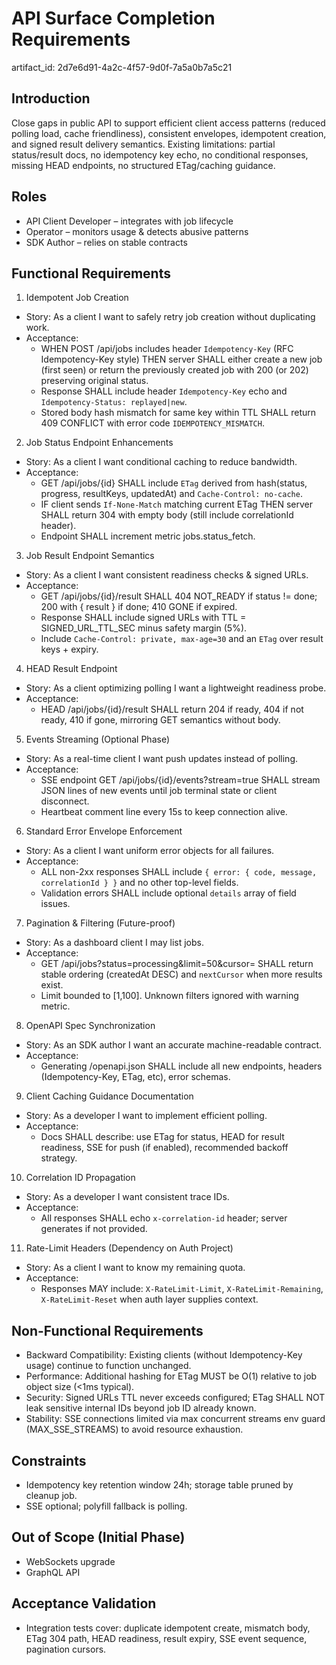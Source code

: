 # API Surface Completion Requirements

artifact_id: 2d7e6d91-4a2c-4f57-9d0f-7a5a0b7a5c21

## Introduction

Close gaps in public API to support efficient client access patterns (reduced polling load, cache friendliness), consistent envelopes, idempotent creation, and signed result delivery semantics. Existing limitations: partial status/result docs, no idempotency key echo, no conditional responses, missing HEAD endpoints, no structured ETag/caching guidance.

## Roles

-   API Client Developer – integrates with job lifecycle
-   Operator – monitors usage & detects abusive patterns
-   SDK Author – relies on stable contracts

## Functional Requirements

1. Idempotent Job Creation

-   Story: As a client I want to safely retry job creation without duplicating work.
-   Acceptance:
    -   WHEN POST /api/jobs includes header `Idempotency-Key` (RFC Idempotency-Key style) THEN server SHALL either create a new job (first seen) or return the previously created job with 200 (or 202) preserving original status.
    -   Response SHALL include header `Idempotency-Key` echo and `Idempotency-Status: replayed|new`.
    -   Stored body hash mismatch for same key within TTL SHALL return 409 CONFLICT with error code `IDEMPOTENCY_MISMATCH`.

2. Job Status Endpoint Enhancements

-   Story: As a client I want conditional caching to reduce bandwidth.
-   Acceptance:
    -   GET /api/jobs/{id} SHALL include `ETag` derived from hash(status, progress, resultKeys, updatedAt) and `Cache-Control: no-cache`.
    -   IF client sends `If-None-Match` matching current ETag THEN server SHALL return 304 with empty body (still include correlationId header).
    -   Endpoint SHALL increment metric jobs.status_fetch.

3. Job Result Endpoint Semantics

-   Story: As a client I want consistent readiness checks & signed URLs.
-   Acceptance:
    -   GET /api/jobs/{id}/result SHALL 404 NOT_READY if status != done; 200 with { result } if done; 410 GONE if expired.
    -   Response SHALL include signed URLs with TTL = SIGNED_URL_TTL_SEC minus safety margin (5%).
    -   Include `Cache-Control: private, max-age=30` and an `ETag` over result keys + expiry.

4. HEAD Result Endpoint

-   Story: As a client optimizing polling I want a lightweight readiness probe.
-   Acceptance:
    -   HEAD /api/jobs/{id}/result SHALL return 204 if ready, 404 if not ready, 410 if gone, mirroring GET semantics without body.

5. Events Streaming (Optional Phase)

-   Story: As a real-time client I want push updates instead of polling.
-   Acceptance:
    -   SSE endpoint GET /api/jobs/{id}/events?stream=true SHALL stream JSON lines of new events until job terminal state or client disconnect.
    -   Heartbeat comment line every 15s to keep connection alive.

6. Standard Error Envelope Enforcement

-   Story: As a client I want uniform error objects for all failures.
-   Acceptance:
    -   ALL non-2xx responses SHALL include `{ error: { code, message, correlationId } }` and no other top-level fields.
    -   Validation errors SHALL include optional `details` array of field issues.

7. Pagination & Filtering (Future-proof)

-   Story: As a dashboard client I may list jobs.
-   Acceptance:
    -   GET /api/jobs?status=processing&limit=50&cursor=<opaque> SHALL return stable ordering (createdAt DESC) and `nextCursor` when more results exist.
    -   Limit bounded to [1,100]. Unknown filters ignored with warning metric.

8. OpenAPI Spec Synchronization

-   Story: As an SDK author I want an accurate machine-readable contract.
-   Acceptance:
    -   Generating /openapi.json SHALL include all new endpoints, headers (Idempotency-Key, ETag, etc), error schemas.

9. Client Caching Guidance Documentation

-   Story: As a developer I want to implement efficient polling.
-   Acceptance:
    -   Docs SHALL describe: use ETag for status, HEAD for result readiness, SSE for push (if enabled), recommended backoff strategy.

10. Correlation ID Propagation

-   Story: As a developer I want consistent trace IDs.
-   Acceptance:
    -   All responses SHALL echo `x-correlation-id` header; server generates if not provided.

11. Rate-Limit Headers (Dependency on Auth Project)

-   Story: As a client I want to know my remaining quota.
-   Acceptance:
    -   Responses MAY include: `X-RateLimit-Limit`, `X-RateLimit-Remaining`, `X-RateLimit-Reset` when auth layer supplies context.

## Non-Functional Requirements

-   Backward Compatibility: Existing clients (without Idempotency-Key usage) continue to function unchanged.
-   Performance: Additional hashing for ETag MUST be O(1) relative to job object size (<1ms typical).
-   Security: Signed URLs TTL never exceeds configured; ETag SHALL NOT leak sensitive internal IDs beyond job ID already known.
-   Stability: SSE connections limited via max concurrent streams env guard (MAX_SSE_STREAMS) to avoid resource exhaustion.

## Constraints

-   Idempotency key retention window 24h; storage table pruned by cleanup job.
-   SSE optional; polyfill fallback is polling.

## Out of Scope (Initial Phase)

-   WebSockets upgrade
-   GraphQL API

## Acceptance Validation

-   Integration tests cover: duplicate idempotent create, mismatch body, ETag 304 path, HEAD readiness, result expiry, SSE event sequence, pagination cursors.
